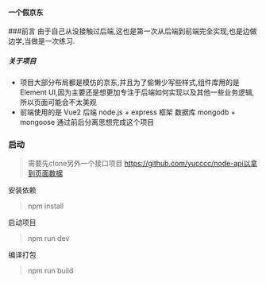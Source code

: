 #### 一个假京东
###前言
由于自己从没接触过后端,这也是第一次从后端到前端完全实现,也是边做边学,当做是一次练习.
##### 关于项目
- 项目大部分布局都是模仿的京东,并且为了偷懒少写些样式,组件库用的是Element UI,因为主要还是想更加专注于后端如何实现以及其他一些业务逻辑,所以页面可能会不太美观
- 前端使用的是 Vue2 后端 node.js + express 框架 数据库 mongodb + mongoose 
通过前后分离思想完成这个项目

### 启动

>需要先clone另外一个接口项目 https://github.com/yucccc/node-api以拿到页面数据

安装依赖
>npm install

启动项目
>npm run dev

编译打包
>npm run build

